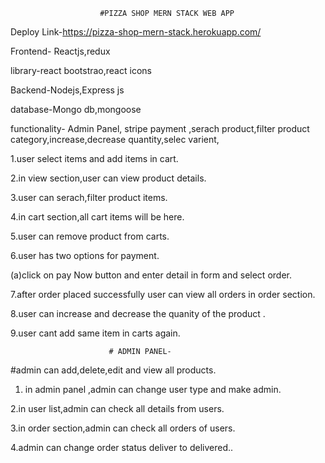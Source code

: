                         #PIZZA SHOP MERN STACK WEB APP
                          
Deploy Link-https://pizza-shop-mern-stack.herokuapp.com/

Frontend- Reactjs,redux

library-react bootstrao,react icons

Backend-Nodejs,Express js

database-Mongo db,mongoose

functionality- Admin Panel, stripe payment ,serach product,filter product category,increase,decrease quantity,selec varient,

1.user select items and add items in cart.

2.in view section,user can view product details.

3.user can serach,filter product items.

4.in cart section,all cart items will be here.

5.user can remove product from carts.

6.user has two options for payment.

(a)click on pay Now button and enter detail in form and select order.

7.after order placed successfully user can view all orders in order section.

8.user can increase and decrease the quanity of the product .

9.user cant add same item in carts again.

                          # ADMIN PANEL-
                          
#admin can add,delete,edit and view all products.

1. in admin panel ,admin can change user type and make admin.

2.in user list,admin can check all details from users.

3.in order section,admin can check all orders of users.

4.admin can change order status deliver to delivered..

                    
